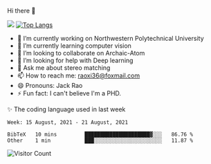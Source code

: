 Hi there 👋

![](https://github-readme-stats.vercel.app/api?username=Raohaocheng)
[![Top Langs](https://github-readme-stats.vercel.app/api/top-langs/?username=Raohaocheng&layout=compact)](https://github.com/anuraghazra/github-readme-stats)

- 🔭 I’m currently working on Northwestern Polytechnical University
- 🌱 I’m currently learning computer vision
- 👯 I’m looking to collaborate on Archaic-Atom
- 🤔 I’m looking for help with Deep learning
- 💬 Ask me about stereo matching
- 📫 How to reach me: raoxi36@foxmail.com
- 😄 Pronouns: Jack Rao
- ⚡ Fun fact: I can't believe I'm a PHD.

✨ The coding language used in last week
<!--START_SECTION:waka-->
```text
Week: 15 August, 2021 - 21 August, 2021

BibTeX   10 mins         █████████████████████▓░░░   86.76 % 
Other    1 min           ███░░░░░░░░░░░░░░░░░░░░░░   11.87 % 
```
<!--END_SECTION:waka-->

![Visitor Count](https://profile-counter.glitch.me/Raohaocheng/count.svg)
